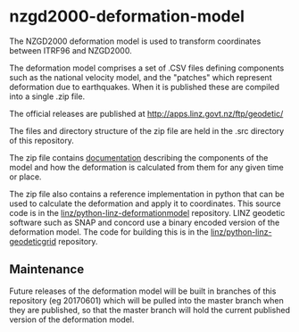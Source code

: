 # nzgd2000-deformation-model

The NZGD2000 deformation model is used to transform coordinates 
between ITRF96 and NZGD2000.  

The deformation model comprises a set of .CSV files defining components such as 
the national velocity model, and the "patches" which represent deformation due
to earthquakes.  When it is published these are compiled into a single .zip file. 

The official releases are published at http://apps.linz.govt.nz/ftp/geodetic/

The files and directory structure of the zip file are held in the .src directory
of this repository.  


The zip file contains [documentation](./src/documentation/NZGD2000DeformationModelFormat.pdf) 
describing the components of the model and how the deformation is
calculated from them for any given time or place.

The zip file also contains a reference implementation in python that 
can be used to calculate the deformation and apply it to coordinates.
This source code is in the [linz/python-linz-deformationmodel](https://github.com/linz/python-linz-deformationmodel) repository.  LINZ geodetic software such as SNAP and concord use a binary encoded
version of the deformation model.  The code for building this is in the
[linz/python-linz-geodeticgrid](https://github.com/linz/python-linz-geodeticgrid) repository.

## Maintenance

Future releases of the deformation model will be built in branches of this repository (eg 20170601) which will be pulled into the master branch when they are published, so that the master branch will hold the current published version of the deformation model.
